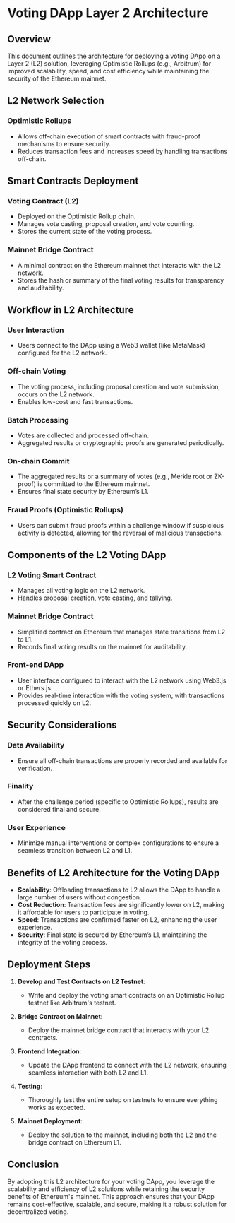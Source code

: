 # Voting DApp Layer 2 Architecture

## Overview

This document outlines the architecture for deploying a voting DApp on a Layer 2 (L2) solution, leveraging Optimistic Rollups (e.g., Arbitrum) for improved scalability, speed, and cost efficiency while maintaining the security of the Ethereum mainnet.

## L2 Network Selection

### Optimistic Rollups
- Allows off-chain execution of smart contracts with fraud-proof mechanisms to ensure security.
- Reduces transaction fees and increases speed by handling transactions off-chain.

## Smart Contracts Deployment

### Voting Contract (L2)
- Deployed on the Optimistic Rollup chain.
- Manages vote casting, proposal creation, and vote counting.
- Stores the current state of the voting process.

### Mainnet Bridge Contract
- A minimal contract on the Ethereum mainnet that interacts with the L2 network.
- Stores the hash or summary of the final voting results for transparency and auditability.

## Workflow in L2 Architecture

### User Interaction
- Users connect to the DApp using a Web3 wallet (like MetaMask) configured for the L2 network.

### Off-chain Voting
- The voting process, including proposal creation and vote submission, occurs on the L2 network.
- Enables low-cost and fast transactions.

### Batch Processing
- Votes are collected and processed off-chain.
- Aggregated results or cryptographic proofs are generated periodically.

### On-chain Commit
- The aggregated results or a summary of votes (e.g., Merkle root or ZK-proof) is committed to the Ethereum mainnet.
- Ensures final state security by Ethereum’s L1.

### Fraud Proofs (Optimistic Rollups)
- Users can submit fraud proofs within a challenge window if suspicious activity is detected, allowing for the reversal of malicious transactions.

## Components of the L2 Voting DApp

### L2 Voting Smart Contract
- Manages all voting logic on the L2 network.
- Handles proposal creation, vote casting, and tallying.

### Mainnet Bridge Contract
- Simplified contract on Ethereum that manages state transitions from L2 to L1.
- Records final voting results on the mainnet for auditability.

### Front-end DApp
- User interface configured to interact with the L2 network using Web3.js or Ethers.js.
- Provides real-time interaction with the voting system, with transactions processed quickly on L2.

## Security Considerations

### Data Availability
- Ensure all off-chain transactions are properly recorded and available for verification.

### Finality
- After the challenge period (specific to Optimistic Rollups), results are considered final and secure.

### User Experience
- Minimize manual interventions or complex configurations to ensure a seamless transition between L2 and L1.

## Benefits of L2 Architecture for the Voting DApp

- **Scalability**: Offloading transactions to L2 allows the DApp to handle a large number of users without congestion.
- **Cost Reduction**: Transaction fees are significantly lower on L2, making it affordable for users to participate in voting.
- **Speed**: Transactions are confirmed faster on L2, enhancing the user experience.
- **Security**: Final state is secured by Ethereum’s L1, maintaining the integrity of the voting process.

## Deployment Steps

1. **Develop and Test Contracts on L2 Testnet**:
   - Write and deploy the voting smart contracts on an Optimistic Rollup testnet like Arbitrum's testnet.

2. **Bridge Contract on Mainnet**:
   - Deploy the mainnet bridge contract that interacts with your L2 contracts.

3. **Frontend Integration**:
   - Update the DApp frontend to connect with the L2 network, ensuring seamless interaction with both L2 and L1.

4. **Testing**:
   - Thoroughly test the entire setup on testnets to ensure everything works as expected.

5. **Mainnet Deployment**:
   - Deploy the solution to the mainnet, including both the L2 and the bridge contract on Ethereum L1.

## Conclusion

By adopting this L2 architecture for your voting DApp, you leverage the scalability and efficiency of L2 solutions while retaining the security benefits of Ethereum's mainnet. This approach ensures that your DApp remains cost-effective, scalable, and secure, making it a robust solution for decentralized voting.


